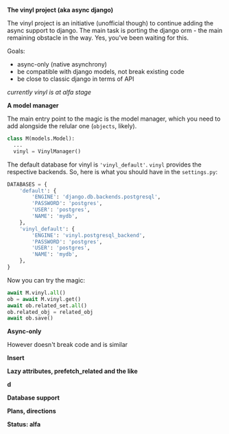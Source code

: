 **The vinyl project (aka async django)**

The vinyl project is an initiative (unofficial though) to continue adding the 
async support to django. The main task is porting the django orm - the main 
remaining obstacle in the way. Yes, you've 
been waiting for this.

Goals:
- async-only (native asynchrony)
- be compatible with django models, not break existing code
- be close to classic django in terms of API

*currently vinyl is at alfa stage*

**A model manager**

The main entry point to the magic is the model manager, which you need to 
add alongside 
the relular one (`objects`, likely).

```python
class M(models.Model):
  ...
  vinyl = VinylManager()
```

The default database for vinyl is `'vinyl_default'`. `vinyl` provides the 
respective backends. So, here is what you should have in the `settings.py`:

```python
DATABASES = {
    'default': {
        'ENGINE': 'django.db.backends.postgresql',
        'PASSWORD': 'postgres',
        'USER': 'postgres',
        'NAME': 'mydb',
    },
    'vinyl_default': {
        'ENGINE': 'vinyl.postgresql_backend',
        'PASSWORD': 'postgres',
        'USER': 'postgres',
        'NAME': 'mydb',
    },
}
```

Now you can try the magic:

```python
await M.vinyl.all()
ob = await M.vinyl.get()
await ob.related_set.all()
ob.related_obj = related_obj
await ob.save()
```

**Async-only**

However doesn't break code and is similar

**Insert**

**Lazy attributes, prefetch_related and the like**

**d**

**Database support**

**Plans, directions**

**Status: alfa**